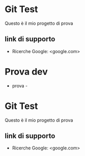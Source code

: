 # Git Test

Questo è il mio progetto di prova
## link di supporto

- Ricerche Google: <google.com>

# Prova dev
- prova -

# Git Test

Questo è il mio progetto di prova
## link di supporto

- Ricerche Google: <google.com>
